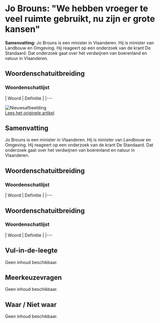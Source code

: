 # Jo Brouns: "We hebben vroeger te veel ruimte gebruikt, nu zijn er grote kansen"

**Samenvatting:** Jo Brouns is een minister in Vlaanderen. Hij is minister van Landbouw en Omgeving. Hij reageert op een onderzoek van de krant De Standaard. Dat onderzoek gaat over het verdwijnen van boerenland en natuur in Vlaanderen.

## Woordenschatuitbreiding

### Woordenschatlijst
| Woord | Definitie |
|---

![Nieuwsafbeelding](https://prod-img.standaard.be/public/nieuws/yi0i9f-id-chd--2202778.jpg/alternates/BASE_SIXTEEN_NINE/ID_CHD__2202778.jpg)  
[Lees het originele artikel](https://www.standaard.be/binnenland/jo-brouns-omdat-we-in-het-verleden-zo-kwistig-waren-met-onze-ruimte-liggen-er-vandaag-enorme-kansen/94733608.html)

## Samenvatting
Jo Brouns is een minister in Vlaanderen. Hij is minister van Landbouw en Omgeving. Hij reageert op een onderzoek van de krant De Standaard. Dat onderzoek gaat over het verdwijnen van boerenland en natuur in Vlaanderen.

## Woordenschatuitbreiding

### Woordenschatlijst
| Woord | Definitie |
|---

## Woordenschatuitbreiding
### Woordenschatlijst
| Woord | Definitie |
|---

## Vul-in-de-leegte
Geen inhoud beschikbaar.

## Meerkeuzevragen
Geen inhoud beschikbaar.

## Waar / Niet waar
Geen inhoud beschikbaar.
